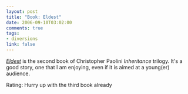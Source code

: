 ```yaml
--- 
layout: post
title: "Book: Eldest"
date: 2006-09-10T03:02:00
comments: true
tags:
- diversions
link: false
---
```

_<a href="http://www.amazon.com/Eldest-Inheritance-Book-Christopher-Paolini/dp/037582670X/sr=8-1/qid=1157976987/ref=pd_bbs_1/103-0105091-9313444?ie=UTF8&s=books" title="Eldest">Eldest</a>_ is the second book of Christopher Paolini _Inheritance_ trilogy. It's a good story, one that I am enjoying, even if it is aimed at a young(er) audience.

Rating: Hurry up with the third book already
